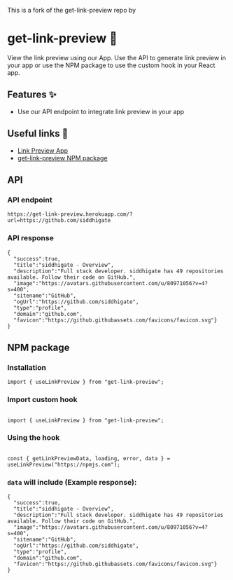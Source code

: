 
This is a fork of the get-link-preview repo by

# get-link-preview 🔗
View the link preview using our App. Use the API to generate link preview in your app or use the NPM package to use the custom hook in your React app.


## Features ✨
- Use our API endpoint to integrate link preview in your app

## Useful links 🔗
- [Link Preview App](https://get-link-preview.vercel.app/)
- [get-link-preview NPM package](https://www.npmjs.com/package/get-link-preview)

## API 
### API endpoint
``` 
https://get-link-preview.herokuapp.com/?url=https://github.com/siddhigate
```
### API response
```
{ 
  "success":true,
  "title":"siddhigate - Overview",
  "description":"Full stack developer. siddhigate has 49 repositories available. Follow their code on GitHub.",
  "image":"https://avatars.githubusercontent.com/u/80971056?v=4?s=400",
  "sitename":"GitHub",
  "ogUrl":"https://github.com/siddhigate",
  "type":"profile",
  "domain":"github.com",
  "favicon":"https://github.githubassets.com/favicons/favicon.svg"}
}
```


## NPM package

### Installation
```
import { useLinkPreview } from "get-link-preview"; 
```

### Import custom hook
```

import { useLinkPreview } from "get-link-preview"; 

```

### Using the hook
```

const { getLinkPreviewData, loading, error, data } = useLinkPreview("https://npmjs.com");

```

### ```data``` will include (Example response): 
```
{ 
  "success":true,
  "title":"siddhigate - Overview",
  "description":"Full stack developer. siddhigate has 49 repositories available. Follow their code on GitHub.",
  "image":"https://avatars.githubusercontent.com/u/80971056?v=4?s=400",
  "sitename":"GitHub",
  "ogUrl":"https://github.com/siddhigate",
  "type":"profile",
  "domain":"github.com",
  "favicon":"https://github.githubassets.com/favicons/favicon.svg"}
}
```
